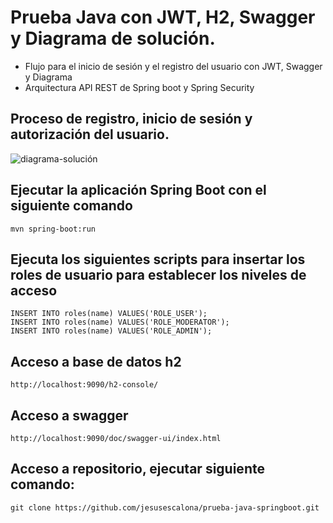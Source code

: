 # Prueba Java con JWT, H2, Swagger y Diagrama de solución.

- Flujo para el inicio de sesión y el registro del usuario con JWT, Swagger y Diagrama
- Arquitectura API REST de Spring boot y Spring Security

## Proceso de registro, inicio de sesión y autorización del usuario.

![diagrama-solución](diagrama-solución.png)


## Ejecutar la aplicación Spring Boot con el siguiente comando
```
mvn spring-boot:run
```

## Ejecuta los siguientes scripts para insertar los roles de usuario para establecer los niveles de acceso
```
INSERT INTO roles(name) VALUES('ROLE_USER');
INSERT INTO roles(name) VALUES('ROLE_MODERATOR');
INSERT INTO roles(name) VALUES('ROLE_ADMIN');
```
## Acceso a base de datos h2
```
http://localhost:9090/h2-console/
```
## Acceso a swagger
```
http://localhost:9090/doc/swagger-ui/index.html
```

## Acceso a repositorio, ejecutar siguiente comando:
```
git clone https://github.com/jesusescalona/prueba-java-springboot.git